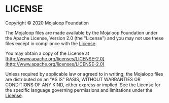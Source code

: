 # LICENSE

Copyright © 2020 Mojaloop Foundation

The Mojaloop files are made available by the Mojaloop Foundation under the Apache License, Version 2.0
(the "License") and you may not use these files except in compliance with the [License](http://www.apache.org/licenses/LICENSE-2.0). 

You may obtain a copy of the License at [http://www.apache.org/licenses/LICENSE-2.0](http://www.apache.org/licenses/LICENSE-2.0)


Unless required by applicable law or agreed to in writing, the Mojaloop files are distributed on an "AS IS" BASIS, WITHOUT WARRANTIES OR CONDITIONS OF ANY KIND, either express or implied. See the License for the specific language governing permissions and limitations under the [License](http://www.apache.org/licenses/LICENSE-2.0).
